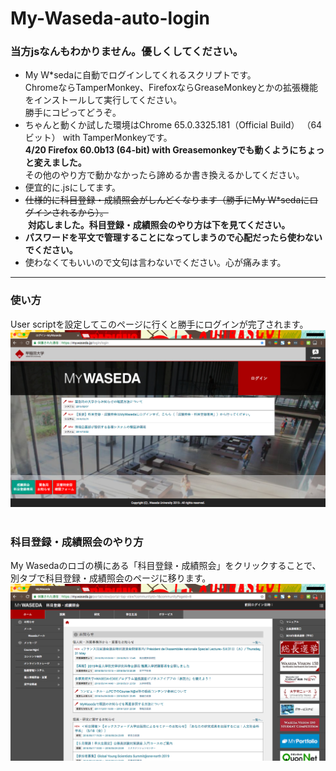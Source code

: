 # My-Waseda-auto-login

### 当方jsなんもわかりません。優しくしてください。

* My W*sedaに自動でログインしてくれるスクリプトです。<br>
ChromeならTamperMonkey、FirefoxならGreaseMonkeyとかの拡張機能をインストールして実行してください。  
勝手にコピってどうぞ。
* ちゃんと動くか試した環境はChrome 65.0.3325.181（Official Build） （64 ビット） with TamperMonkeyです。  
**4/20 Firefox 60.0b13 (64-bit) with Greasemonkeyでも動くようにちょっと変えました。**  
その他のやり方で動かなかったら諦めるか書き換えるかしてください。  
* 便宜的に.jsにしてます。
* ~~仕様的に科目登録・成績照会がしんどくなります（勝手にMy W*sedaにログインされるから）。~~<br>
 **対応しました。科目登録・成績照会のやり方は下を見てください。**
  <br>
* **パスワードを平文で管理することになってしまうので心配だったら使わないでください。**
* 使わなくてもいいので文句は言わないでください。心が痛みます。

----

### 使い方

User scriptを設定してこのページに行くと勝手にログインが完了されます。
![まじでむり](https://github.com/aosa4054/My-Waseda-auto-login/blob/master/images/login.jpg)
<br>
<br>

### 科目登録・成績照会のやり方

My Wasedaのロゴの横にある「科目登録・成績照会」をクリックすることで、別タブで科目登録・成績照会のページに移ります。
![ほんまむり](https://github.com/aosa4054/My-Waseda-auto-login/blob/master/images/myWaseda_top.jpg)
